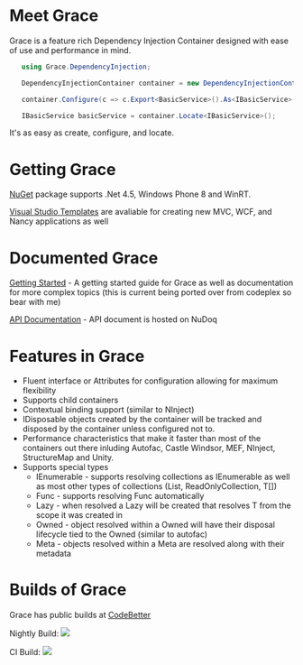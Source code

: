 Meet Grace
=====

Grace is a feature rich Dependency Injection Container designed with ease of use and performance in mind. 

```csharp 
   using Grace.DependencyInjection;

   DependencyInjectionContainer container = new DependencyInjectionContainer();

   container.Configure(c => c.Export<BasicService>().As<IBasicService>());

   IBasicService basicService = container.Locate<IBasicService>();
```

It's as easy as create, configure, and locate.

Getting Grace
=====

[NuGet](http://www.nuget.org/packages/Grace/) package supports .Net 4.5, Windows Phone 8 and WinRT.

[Visual Studio Templates](http://visualstudiogallery.msdn.microsoft.com/db6d9cb6-bb84-4c98-82b7-2edc4388cdef) are avaliable for creating new MVC, WCF, and Nancy applications as well


Documented Grace
====

[Getting Started](https://github.com/ipjohnson/Grace/wiki/Getting-Started)  - A getting started guide for Grace as well as documentation for more complex topics (this is current being ported over from codeplex so bear with me)

[API Documentation](http://www.nudoq.org/#!/Packages/Grace/Grace/DependencyInjectionContainer) - API document is hosted on NuDoq

Features in Grace
=====

* Fluent interface or Attributes for configuration allowing for maximum flexibility
* Supports child containers
* Contextual binding support (similar to NInject)
* IDisposable objects created by the container will be tracked and disposed by the container unless configured not to.
* Performance characteristics that make it faster than most of the containers out there inluding Autofac, Castle Windsor, MEF, NInject, StructureMap and Unity. 
* Supports special types
   * IEnumerable<T> - supports resolving collections as IEnumerable as well as most other types of collections (List<T>, ReadOnlyCollection<T>, T[])
   * Func<T> - supports resolving Func<T> automatically
   * Lazy<T> - when resolved a Lazy<T> will be created that resolves T from the scope it was created in
   * Owned<T> - object resolved within a Owned<T> will have their disposal lifecycle tied to the Owned<T> (similar to autofac)
   * Meta<T> - objects resolved within a Meta<T> are resolved along with their metadata


Builds of Grace
=======

Grace has public builds at [CodeBetter](http://teamcity.codebetter.com/project.html?projectId=project416)

Nightly Build: <a href="http://teamcity.codebetter.com/viewType.html?buildTypeId=bt1138"><img src="http://teamcity.codebetter.com/app/rest/builds/buildType:bt1138/statusIcon"/></a>

CI Build: <a href="http://teamcity.codebetter.com/viewType.html?buildTypeId=bt1137"><img src="http://teamcity.codebetter.com/app/rest/builds/buildType:bt1137/statusIcon"/></a>


